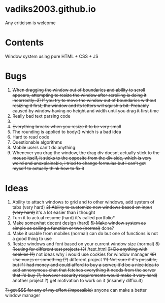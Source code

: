 # vadiks2003.github.io
Any criticism is welcome

# Contents
Window system using pure HTML + CSS + JS

# Bugs
1) ~~When dragging the window out of boundaries and ability to scroll appears, attempting to resize the window after scrolling is doing it incorrectly~2) If you try to move the window out of boundaries without resizing it first, the window and its letters will squish a bit. Probably caused by window having no height and width until you drag it first time~~
3) Really bad text parsing code
4)
5) ~~Everything breaks when you resize it to be very small~~
6) The rounding is applied to body{} which is a bad idea
7) Hard to read code
8) Questionable algorithms
9) Mobile users can't do anything
10) ~~Whenever you drag the window, the drag div doesnt actually stick to the mouse itself, it sticks to the opposite from the div side, which is very weird and unexplainable, i tried to change formulas but I can't get myself to actually think how to fix it~~

# Ideas
1) Ability to attach windows to grid and to other windows, add system of tabs (very hard)
~~2) Ability to customize new windows based on input (very hard)~~ it's a lot easier than i thought
3) Turn it to actual ~~resume~~ (hard) it's called portfolio*
4) Make somewhat decent design (hard)
~~5) Make window system as simple as calling a function or two (normal)~~ done?
6) Make it usable from mobiles (normal) can do but one of functions is not a good thing to use
7) Resize windows and font based on your current window size (normal)
~~8) Routing for different test projects (?)~~ /test.html
~~9) Do anything with cookies (?)~~ not ideas why i would use cookies for window manager
~~10) Use vue.js or something (?)~~ different project
~~11) Not sure if it's possible, but if I had money and could afford to buy a server, it'd be a nice idea to add annonymous chat that fetches everything it needs from the server that i'd buy (?; however security requirements would make it very hard)~~ another project 
?) get motivation to work on it (insanely difficult)

~~?) get $$$ for any of my effort (impossible)~~ anyone can make a better window manager
